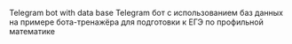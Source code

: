 Telegram bot with data base
Telegram бот с использованием баз данных на примере бота-тренажёра для подготовки к ЕГЭ по профильной математике
